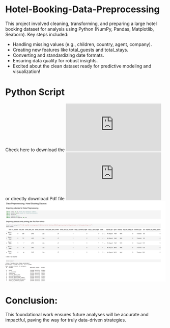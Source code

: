 # Hotel-Booking-Data-Preprocessing

This project involved cleaning, transforming, and preparing a large hotel booking dataset for analysis using Python (NumPy, Pandas, Matplotlib, Seaborn). Key steps included:
* Handling missing values (e.g., children, country, agent, company).
* Creating new features like total_guests and total_stays.
* Converting and standardizing date formats.
* Ensuring data quality for robust insights.
* Excited about the clean dataset ready for predictive modeling and visualization!
# Python Script 
Check here to download the ![script](https://github.com/DA-abhi/Hotel-Booking-Data-Preprocessing/blob/main/Hotel%20Booking%20Data%20Preprocessing.html) or directly download Pdf file ![click here](https://github.com/DA-abhi/Hotel-Booking-Data-Preprocessing/blob/main/Hotel%20Booking%20Data%20Preprocessing.pdf)
![](https://github.com/DA-abhi/Hotel-Booking-Data-Preprocessing/blob/main/Screenshot%202025-07-02%20155640.png)
# Conclusion:
This foundational work ensures future analyses will be accurate and impactful, paving the way for truly data-driven strategies.
